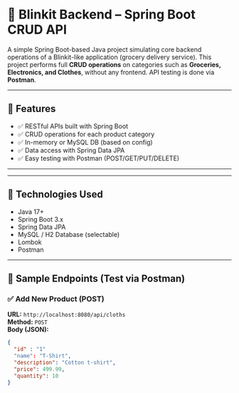 # 🛒 Blinkit Backend – Spring Boot CRUD API

A simple Spring Boot-based Java project simulating core backend operations of a Blinkit-like application (grocery delivery service). This project performs full **CRUD operations** on categories such as **Groceries, Electronics, and Clothes**, without any frontend. API testing is done via **Postman**.

---

## 📌 Features

- ✅ RESTful APIs built with Spring Boot  
- ✅ CRUD operations for each product category  
- ✅ In-memory or MySQL DB (based on config)  
- ✅ Data access with Spring Data JPA  
- ✅ Easy testing with Postman (POST/GET/PUT/DELETE)

---

---

## 🔧 Technologies Used

- Java 17+
- Spring Boot 3.x
- Spring Data JPA
- MySQL / H2 Database (selectable)
- Lombok
- Postman

---

## 🧪 Sample Endpoints (Test via Postman)

### ✅ Add New Product (POST)
**URL:** `http://localhost:8080/api/cloths`  
**Method:** `POST`  
**Body (JSON):**
```json
{
  "id" : "1"
  "name": "T-Shirt",
  "description": "Cotton t-shirt",
  "price": 499.99,
  "quantity": 10
}
